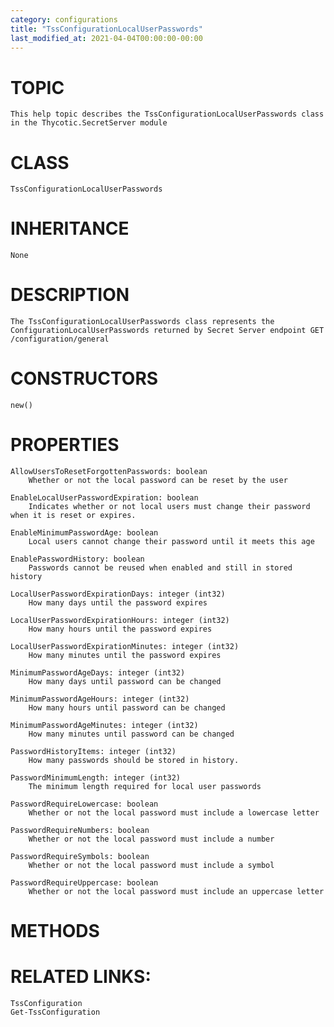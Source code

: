 ```yaml
---
category: configurations
title: "TssConfigurationLocalUserPasswords"
last_modified_at: 2021-04-04T00:00:00-00:00
---
```


# TOPIC
    This help topic describes the TssConfigurationLocalUserPasswords class in the Thycotic.SecretServer module

# CLASS
    TssConfigurationLocalUserPasswords

# INHERITANCE
    None

# DESCRIPTION
    The TssConfigurationLocalUserPasswords class represents the ConfigurationLocalUserPasswords returned by Secret Server endpoint GET /configuration/general

# CONSTRUCTORS
    new()

# PROPERTIES
    AllowUsersToResetForgottenPasswords: boolean
        Whether or not the local password can be reset by the user

    EnableLocalUserPasswordExpiration: boolean
        Indicates whether or not local users must change their password when it is reset or expires.

    EnableMinimumPasswordAge: boolean
        Local users cannot change their password until it meets this age

    EnablePasswordHistory: boolean
        Passwords cannot be reused when enabled and still in stored history

    LocalUserPasswordExpirationDays: integer (int32)
        How many days until the password expires

    LocalUserPasswordExpirationHours: integer (int32)
        How many hours until the password expires

    LocalUserPasswordExpirationMinutes: integer (int32)
        How many minutes until the password expires

    MinimumPasswordAgeDays: integer (int32)
        How many days until password can be changed

    MinimumPasswordAgeHours: integer (int32)
        How many hours until password can be changed

    MinimumPasswordAgeMinutes: integer (int32)
        How many minutes until password can be changed

    PasswordHistoryItems: integer (int32)
        How many passwords should be stored in history.

    PasswordMinimumLength: integer (int32)
        The minimum length required for local user passwords

    PasswordRequireLowercase: boolean
        Whether or not the local password must include a lowercase letter

    PasswordRequireNumbers: boolean
        Whether or not the local password must include a number

    PasswordRequireSymbols: boolean
        Whether or not the local password must include a symbol

    PasswordRequireUppercase: boolean
        Whether or not the local password must include an uppercase letter

# METHODS

# RELATED LINKS:
    TssConfiguration
    Get-TssConfiguration